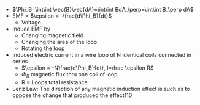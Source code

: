 - $\Phi_B=\int\int \vec{B}\vec{dA}=\int\int BdA_\perp=\int\int B_\perp dA$
- EMF = $\epsilon = -\frac{d\Phi_B}{dt}$
	- Voltage
- Induce EMF by
	- Changing magnetic field 
	- Changing the area of the loop  
	- Rotating the loop
- Induced electric current in a wire loop of N identical coils connected in series
	- $\epsilon = -N\frac{d\Phi_B}{dt}, I=\frac \epsilon R$
	- $\Phi_B$ magnetic flux thru one coil of loop
	- R = Loops total resistance
- Lenz Law: The direction of any magnetic induction effect is such as to  
oppose the change that produced the effect110